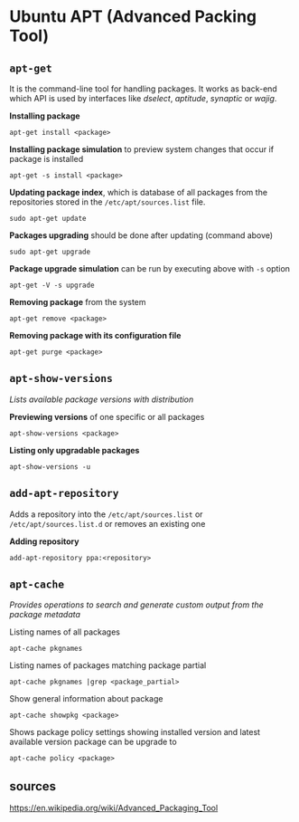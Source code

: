# Ubuntu APT (Advanced Packing Tool)

## `apt-get`

It is the command-line tool for handling packages. It works as back-end which API is used by interfaces like _dselect_, _aptitude_, _synaptic_ or _wajig_.

**Installing package**

```
apt-get install <package>
```

**Installing package simulation** to preview system changes that occur if package is installed

```
apt-get -s install <package>
```

**Updating package index**, which is database of all packages from the repositories stored in the `/etc/apt/sources.list` file.

```
sudo apt-get update
```

**Packages upgrading** should be done after updating (command above)

```
sudo apt-get upgrade
```

**Package upgrade simulation** can be run by executing above with `-s` option

```
apt-get -V -s upgrade
```

**Removing package** from the system

```
apt-get remove <package>
```


**Removing package with its configuration file**

```
apt-get purge <package>
```

## `apt-show-versions`

_Lists available package versions with distribution_

**Previewing versions** of one specific or all packages

```
apt-show-versions <package>
```

**Listing only upgradable packages**

```
apt-show-versions -u
```

## `add-apt-repository`

Adds a repository into the `/etc/apt/sources.list` or `/etc/apt/sources.list.d` or removes an existing one

**Adding repository**

```
add-apt-repository ppa:<repository>
```

## `apt-cache`

_Provides operations to search and generate custom output from the package metadata_


Listing names of all packages
```
apt-cache pkgnames
```

Listing names of packages matching package partial
```
apt-cache pkgnames |grep <package_partial>
```

Show general information about package

```
apt-cache showpkg <package>
```

Shows package policy settings showing installed version and latest available version package can be upgrade to
```
apt-cache policy <package>
```

## sources

https://en.wikipedia.org/wiki/Advanced_Packaging_Tool
